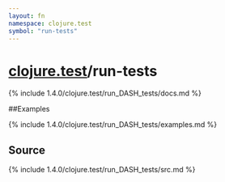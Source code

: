 ```yaml
---
layout: fn
namespace: clojure.test
symbol: "run-tests"
---
```


# [clojure.test](../)/run-tests

{% include 1.4.0/clojure.test/run_DASH_tests/docs.md %}

##Examples

{% include 1.4.0/clojure.test/run_DASH_tests/examples.md %}
## Source
{% include 1.4.0/clojure.test/run_DASH_tests/src.md %}

